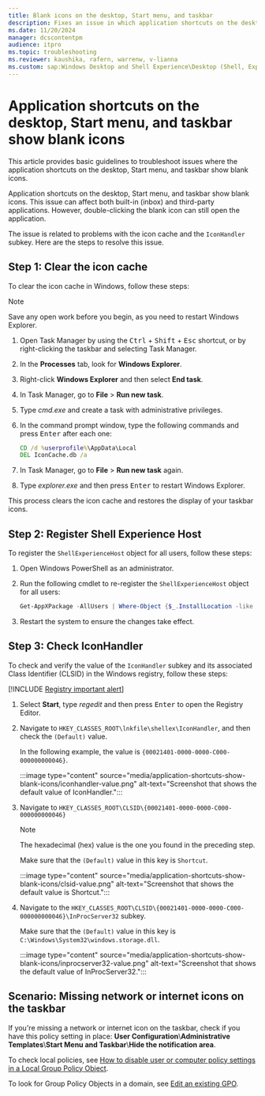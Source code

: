 ```yaml
---
title: Blank icons on the desktop, Start menu, and taskbar
description: Fixes an issue in which application shortcuts on the desktop, Start menu, and taskbar show blank icons in Windows.
ms.date: 11/20/2024
manager: dcscontentpm
audience: itpro
ms.topic: troubleshooting
ms.reviewer: kaushika, rafern, warrenw, v-lianna
ms.custom: sap:Windows Desktop and Shell Experience\Desktop (Shell, Explorer.exe init, themes, colors, icons, recycle bin), csstroubleshoot
---
```

# Application shortcuts on the desktop, Start menu, and taskbar show blank icons

This article provides basic guidelines to troubleshoot issues where the application shortcuts on the desktop, Start menu, and taskbar show blank icons.

Application shortcuts on the desktop, Start menu, and taskbar show blank icons. This issue can affect both built-in (inbox) and third-party applications. However, double-clicking the blank icon can still open the application.

The issue is related to problems with the icon cache and the `IconHandler` subkey. Here are the steps to resolve this issue.

## Step 1: Clear the icon cache

To clear the icon cache in Windows, follow these steps:

> [!NOTE]
> Save any open work before you begin, as you need to restart Windows Explorer.

1. Open Task Manager by using the <kbd>Ctrl</kbd> + <kbd>Shift</kbd> + <kbd>Esc</kbd> shortcut, or by right-clicking the taskbar and selecting Task Manager.

2. In the **Processes** tab, look for **Windows Explorer**.

3. Right-click **Windows Explorer** and then select **End task**.

4. In Task Manager, go to **File** > **Run new task**.

5. Type *cmd.exe* and create a task with administrative privileges.

6. In the command prompt window, type the following commands and press <kbd>Enter</kbd> after each one:

    ```cmd
    CD /d %userprofile%\AppData\Local
    DEL IconCache.db /a
    ```

7. In Task Manager, go to **File** > **Run new task** again.

8. Type *explorer.exe* and then press <kbd>Enter</kbd> to restart Windows Explorer.

This process clears the icon cache and restores the display of your taskbar icons.

## Step 2: Register Shell Experience Host

To register the `ShellExperienceHost` object for all users, follow these steps:

1. Open Windows PowerShell as an administrator.

2. Run the following cmdlet to re-register the `ShellExperienceHost` object for all users:

    ```powershell
    Get-AppXPackage -AllUsers | Where-Object {$_.InstallLocation -like "*ShellExperienceHost*"} | Foreach {Add-AppxPackage -DisableDevelopmentMode -Register "$($_.InstallLocation)\AppXManifest.xml"}
    ```

3. Restart the system to ensure the changes take effect.

## Step 3: Check IconHandler

To check and verify the value of the `IconHandler` subkey and its associated Class Identifier (CLSID) in the Windows registry, follow these steps:

[!INCLUDE [Registry important alert](../../includes/registry-important-alert.md)]

1. Select **Start**, type *regedit* and then press <kbd>Enter</kbd> to open the Registry Editor.

2. Navigate to `HKEY_CLASSES_ROOT\lnkfile\shellex\IconHandler`, and then check the `(Default)` value.

    In the following example, the value is `{00021401-0000-0000-C000-000000000046}`.

    :::image type="content" source="media/application-shortcuts-show-blank-icons/iconhandler-value.png" alt-text="Screenshot that shows the default value of IconHandler.":::

3. Navigate to `HKEY_CLASSES_ROOT\CLSID\{00021401-0000-0000-C000-000000000046}`

    > [!NOTE]
    > The hexadecimal (hex) value is the one you found in the preceding step.

    Make sure that the `(Default)` value in this key is `Shortcut`.

    :::image type="content" source="media/application-shortcuts-show-blank-icons/clsid-value.png" alt-text="Screenshot that shows the default value is Shortcut.":::

4. Navigate to the `HKEY_CLASSES_ROOT\CLSID\{00021401-0000-0000-C000-000000000046}\InProcServer32` subkey.

    Make sure that the `(Default)` value in this key is `C:\Windows\System32\windows.storage.dll`.

    :::image type="content" source="media/application-shortcuts-show-blank-icons/inprocserver32-value.png" alt-text="Screenshot that shows the default value of InProcServer32.":::

## Scenario: Missing network or internet icons on the taskbar

If you're missing a network or internet icon on the taskbar, check if you have this policy setting in place: **User Configuration**\\**Administrative Templates**\\**Start Menu and Taskbar**\\**Hide the notification area**.

To check local policies, see [How to disable user or computer policy settings in a Local Group Policy Object](/previous-versions/windows/it-pro/windows-server-2012-R2-and-2012/dn789197(v=ws.11)#how-to-disable-user-or-computer-policy-settings-in-a-local-group-policy-object).

To look for Group Policy Objects in a domain, see [Edit an existing GPO](../windows-server/identity/ad-ds/manage/group-policy/group-policy-management-console.md#edit-an-existing-gpo).
